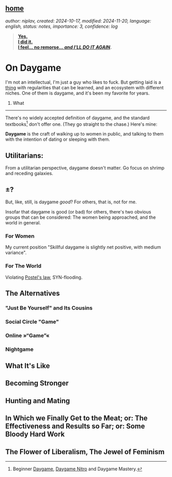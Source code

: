 [home](./index.md)
------------------

*author: niplav, created: 2024-10-17, modified: 2024-11-20, language: english, status: notes, importance: 3, confidence: log*

> __[Yes.  
I did it.  
I feel… no remorse… *and I'LL DO IT AGAIN*](https://www.youtube.com/watch?v=8RadZKL85yM).__

On Daygame
===========

I'm not an intellectual, I'm just a
guy who likes to fuck. But getting laid is a
[thing](https://tsvibt.blogspot.com/2022/08/the-thingness-of-things.html)
with regularities that can be learned, and an ecosystem with different
niches. One of them is daygame, and it's been my favorite for years.

1) What
--------

There's no widely accepted definition of daygame, and the standard
textbooks[^1] don't offer one. (They go straight to the chase.) Here's
mine:

__Daygame__ is the craft of walking up to women in public, and talking
to them with the intention of dating or sleeping with them.

[^1]: Beginner [Daygame](https://www.goodreads.com/en/book/show/36009850-beginner-daygame), [Daygame Nitro](https://www.goodreads.com/book/show/166195305-daygame-nitro) and Daygame Mastery<!--TODO: add mastery link-->.

Utilitarians:
--------------

From a utilitarian perspective, daygame doesn't matter. Go focus on
shrimp and receding galaxies.

±?
---

But, like, still, is daygame *good*? For others, that is, not for me.

Insofar that daygame is good (or bad) for others, there's two obvious
groups that can be considered: The women being approached, and the world
in general.

### For Women

My current position "Skillful daygame is slightly net positive, with
medium variance".

### For The World

Violating [Postel's law](https://en.wikipedia.org/wiki/Postel's_Law),
SYN-flooding<!--TODO: link-->.

The Alternatives
-----------------

### "Just Be Yourself" and Its Cousins

### Social Circle "Game"

### Online »“Game”«

### Nightgame

What It's Like
---------------

Becoming Stronger
------------------

Hunting and Mating
-------------------

In Which we Finally Get to the Meat; or: The Effectiveness and Results so Far; or: Some Bloody Hard Work
----------------------------------------------------------------------------------------------------------

The Flower of Liberalism, The Jewel of Feminism
-------------------------------------------------
